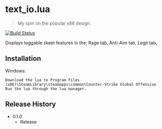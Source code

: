 # text_io.lua
> My spin on the popular x88 design.

[![Build Status][travis-image]][travis-url]

Displays toggable skeet features in the;
Rage tab,
Anti-Aim tab,
Legit tab,

## Installation
Windows:
```
Download the lua to Program Files (x86)\SteamLibrary\steamapps\common\Counter-Strike Global Offensive
Run the lua through the lua manager.
```

## Release History

* 0.1.0
    * Release
 
<!-- Markdown link & img dfn's -->
[travis-image]: https://img.shields.io/travis/dbader/node-datadog-metrics/master.svg?style=flat-square
[travis-url]: https://img.shields.io/travis/dbader/node-datadog-metrics/master.svg?style=flat-square
